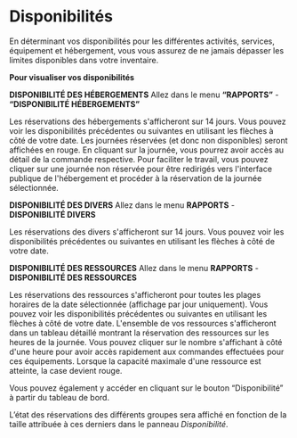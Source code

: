 # Disponibilités

En déterminant vos disponibilités pour les différentes activités, services, équipement et hébergement, vous vous assurez de ne jamais dépasser les limites disponibles dans votre inventaire. 

**Pour visualiser vos disponibilités**

**DISPONIBILITÉ DES HÉBERGEMENTS**
Allez dans le menu **“RAPPORTS”** - **“DISPONIBILITÉ HÉBERGEMENTS”**

Les réservations des hébergements s'afficheront sur 14 jours. Vous pouvez voir les disponibilités précédentes ou suivantes en utilisant les flèches à côté de votre date. Les journées réservées (et donc non disponibles) seront affichées en rouge. En cliquant sur la journée, vous pourrez avoir accès au détail de la commande respective. Pour faciliter le travail, vous pouvez cliquer sur une journée non réservée pour être redirigés vers l'interface publique de l'hébergement et procéder à la réservation de la journée sélectionnée.


**DISPONIBILITÉ DES DIVERS**
Allez dans le menu **RAPPORTS** - **DISPONIBILITÉ DIVERS**

Les réservations des divers s'afficheront sur 14 jours. Vous pouvez voir les disponibilités précédentes ou suivantes en utilisant les flèches à côté de votre date. 

**DISPONIBILITÉ DES RESSOURCES**
Allez dans le menu **RAPPORTS** - **DISPONIBILITÉ DES RESSOURCES**

Les réservations des ressources s'afficheront pour toutes les plages horaires de la date sélectionnée (affichage par jour uniquement). Vous pouvez voir les disponibilités précédentes ou suivantes en utilisant les flèches à côté de votre date. L'ensemble de vos ressources s'afficheront dans un tableau détaillé montrant la réservation des ressources sur les heures de la journée. Vous pouvez cliquer sur le nombre s'affichant à côté d'une heure pour avoir accès rapidement aux commandes effectuées pour ces équipements. Lorsque la capacité maximale d'une ressource est atteinte, la case devient rouge. 

Vous pouvez également y accéder en cliquant sur le bouton “Disponibilité” à partir du tableau de bord.

L’état des réservations des différents groupes sera affiché en fonction de la taille attribuée à ces derniers dans le panneau *Disponibilité*. 



